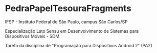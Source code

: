 # PedraPapelTesouraFragments

IFSP - Instituto Federal de São Paulo, campus São Carlos/SP

Especialização Lato Sensu em Desenvolvimento de Sistemas para Dispositivos Móveis - SDM

Tarefa da disciplina de "Programação para Dispositivos Android 2" (PA2)
